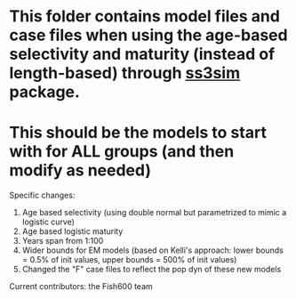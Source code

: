 This folder contains model files and case files when using the age-based selectivity and maturity (instead of length-based) through [ss3sim](https://github.com/ss3sim/ss3sim) package.
=======================
This should be the models to start with for ALL groups (and then modify as needed)
=======================

Specific changes: 
1. Age based selectivity (using double normal but parametrized to mimic a logistic curve)
2. Age based logistic maturity 
3. Years span from 1:100
4. Wider bounds for EM models (based on Kelli's approach: lower bounds = 0.5% of init values, upper bounds = 500% of init values)
5. Changed the "F" case files to reflect the pop dyn of these new models


Current contributors: the Fish600 team
